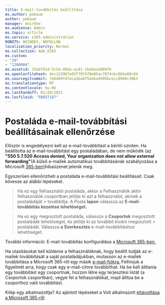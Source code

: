 ```yaml
---
title: E-mail-továbbítás beállítása
ms.author: pebaum
author: pebaum
manager: mnirkhe
ms.audience: Admin
ms.topic: article
ms.service: o365-administration
ROBOTS: NOINDEX, NOFOLLOW
localization_priority: Normal
ms.collection: Adm_O365
ms.custom:
- "20"
- "1200004"
ms.assetid: 15abf81d-5c5d-49da-ac81-1b4daa1809f6
ms.openlocfilehash: 4ec122967a93f707478e05ac7874cbc884a88c84
ms.sourcegitcommit: 7e6d89f47eca1babf5aeba4995bceccd990c3963
ms.translationtype: MT
ms.contentlocale: hu-HU
ms.lasthandoff: 01/28/2021
ms.locfileid: "50037187"
---
```

# <a name="check-the-email-forwarding-settings-for-a-mailbox"></a>Postaláda e-mail-továbbítási beállításainak ellenőrzése

Először is engedélyezni kell az e-mail-továbbítást a bérlői szinten. Ha beállította az e-mail-továbbítást egy postaládában, de nem működik (az **"550 5.7.520 Access denied, Your organization does not allow external forwarding"**(A külső e-mailek automatikus továbbításának szabályozása a Microsoft [365-ben)](https://docs.microsoft.com/microsoft-365/security/office-365-security/external-email-forwarding?view=o365-worldwide)hibaüzenet jelenik meg.

Egyszerűen ellenőrizheti a postaláda e-mail-továbbítási beállításait. Csak kövesse az alábbi lépéseket.
  
> Ha ez egy felhasználói postaláda, akkor a Felhasználók aktív felhasználók csoportban jelölje ki azt a felhasználót, akinek a postaládáját  \>  továbbítja. A Posta **lapon** válassza az **E-mail-továbbítás kezelése lehetőséget.**

> Ha ez egy megosztott postaláda, válassza a **Csoportok** megosztott postaládák lehetőséget, és jelölje ki az továbbít kívánt megosztott \>  postaládát. Válassza **a Szerkesztés** e-mail-továbbításhoz lehetőséget.

További információ: E-mail-továbbítás konfigurálása a [Microsoft 365-ben.](https://docs.microsoft.com/microsoft-365/admin/email/configure-email-forwarding)
  
Ha utasításokat kell küldenie a felhasználóknak, hogy beállít tudják az e-mailek továbbítását a saját postaládájukban, mutasson az e-mailek továbbítása a Microsoft 365-ről egy másik [e-mail-fiókra.](https://support.office.com/article/Forward-email-from-Office-365-to-another-email-account-1ed4ee1e-74f8-4f53-a174-86b748ff6a0e) Felhívjuk a figyelmét arra, hogy csak egy e-mail-címre továbbíthat. Ha be kell állítania egy továbbítást egy csoportnak, hozzon létre egy terjesztési listát (a Csoportok csoportban), vegye fel a felhasználókat, majd állítsa be a csoporthoz való továbbítást.
  
Kilép egy alkalmazottja? Az ajánlott lépéseket a Volt alkalmazott [eltávolítása a Microsoft 365-ről](https://docs.microsoft.com/microsoft-365/admin/add-users/remove-former-employee)
